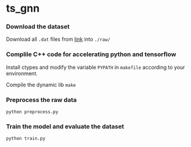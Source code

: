 # ts_gnn

### Download the dataset

Download all `.dat` files from [link](https://github.com/librahu/HIN-Datasets-for-Recommendation-and-Network-Embedding/tree/master/Yelp) into `./raw/`

### Complile C++ code for accelerating python and tensorflow

Install ctypes and modify the variable `PYPATH` in `makefile` according to your environment.

Compile the dynamic lib `make`

### Preprocess the raw data

`python preprocess.py`

### Train the model and evaluate the dataset

`python train.py`

